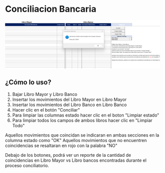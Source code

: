 # Conciliacion Bancaria

![Web Screenshot](/assets/image.png)

## ¿Cómo lo uso?

1) Bajar Libro Mayor y Libro Banco
2) Insertar los movimientos del Libro Mayor en Libro Mayor
3) Insertar los movimientos del Libro Banco en Libro Banco
4) Hacer clic en el botón "Conciliar"
5) Para limpiar las columnas estado hacer clic en el boton "Limpiar estado"
6) Para limpiar todos  los campos de ambos libros hacer clic en "Limpiar Todo"

Aquellos movimientos que coincidan se indicaran en ambas secciones en la columna estado como "OK" 
Aquellos movimientos que no encuentren coincidencias se resaltaran en rojo con la palabra "NO"

Debajo de los botones, podrá ver un reporte de la cantidad de coincidencias en Libro Mayor vs Libro bancos encontradas durante el proceso conciliatorio.
